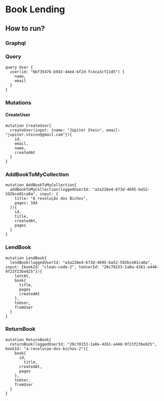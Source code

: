 # Book Lending

## How to run?

### Graphql

### Query
```
query User {
  user(id: "6bf35476-b943-44e4-bf2d-fc4ca3cf21d5") {
    name,
    email
  }
}

```

### Mutations

#### CreateUser

```
mutation CreateUser{
  createUser(input: {name: "Júpiter Stein", email: "jupiter.steinn@gmail.com"}){
    id,
    email,
    name,
    createdAt
  }
}

```

### AddBookToMyCollection

```
mutation AddBookToMyCollection{
  addBookToMyCollection(loggedUserId: "a3a226e4-673d-4695-ba52-592bce01ca0a", input: {
    title: "A revolução dos Bichos",
    pages: 184
  }){
    id,
    title,
    createdAt,
    pages
  }
}

```

### LendBook

```
mutation LendBook{
  lendBook(loggedUserId: "a3a226e4-673d-4695-ba52-592bce01ca0a", input: {bookId: "clean-code-2", toUserId: "20c70153-1a0a-4261-a448-9f23f23be825"}){
    lentAt,
    book{
      title,
      pages
      createdAt
    },
    toUser,
    fromUser
  }
}
```

### ReturnBook

```
mutation ReturnBook{
  returnBook(loggedUserId: "20c70153-1a0a-4261-a448-9f23f23be825", bookId: "a-revolucao-dos-bichos-2"){
    book{
      id,
     	title,
      createdAt,
      pages
    },
    toUser,
    fromUser
  }
}
```



